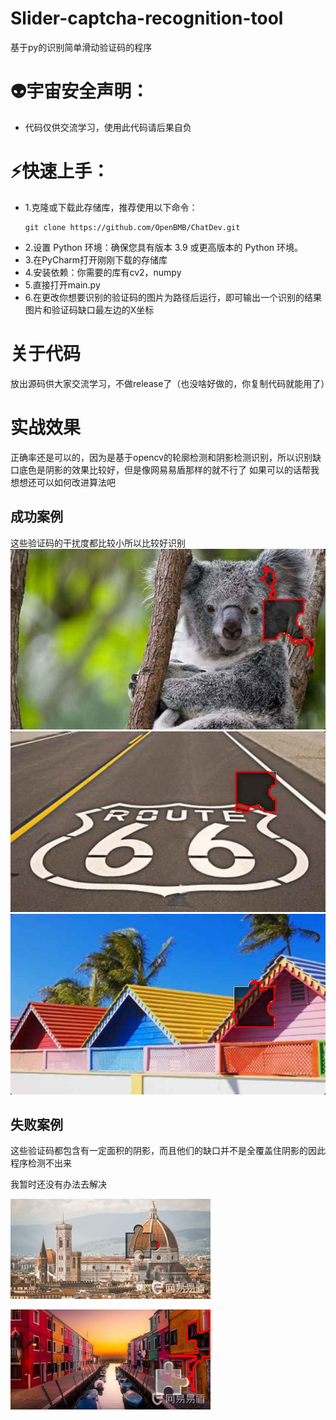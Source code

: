 # Slider-captcha-recognition-tool
基于py的识别简单滑动验证码的程序
# 👽宇宙安全声明：
* 代码仅供交流学习，使用此代码请后果自负
# ⚡️快速上手：
* 1.克隆或下载此存储库，推荐使用以下命令：
   ```
   git clone https://github.com/OpenBMB/ChatDev.git
   ```
* 2.设置 Python 环境：确保您具有版本 3.9 或更高版本的 Python 环境。
* 3.在PyCharm打开刚刚下载的存储库
* 4.安装依赖：你需要的库有cv2，numpy
* 5.直接打开main.py
* 6.在更改你想要识别的验证码的图片为路径后运行，即可输出一个识别的结果图片和验证码缺口最左边的X坐标
# 关于代码
放出源码供大家交流学习，不做release了（也没啥好做的，你复制代码就能用了）
# 实战效果
正确率还是可以的，因为是基于opencv的轮廓检测和阴影检测识别，所以识别缺口底色是阴影的效果比较好，但是像网易易盾那样的就不行了
如果可以的话帮我想想还可以如何改进算法吧
## 成功案例
这些验证码的干扰度都比较小所以比较好识别
![ewe](output_image1.jpg "识别结果")
![ewe](output_image2.jpg "识别结果")
![ewe](output_image3.jpg "识别结果")
## 失败案例
这些验证码都包含有一定面积的阴影，而且他们的缺口并不是全覆盖住阴影的因此程序检测不出来

我暂时还没有办法去解决


![ewe](output_image4.jpg "识别失败结果")

![ewe](output_image5.jpg "识别失败结果")
